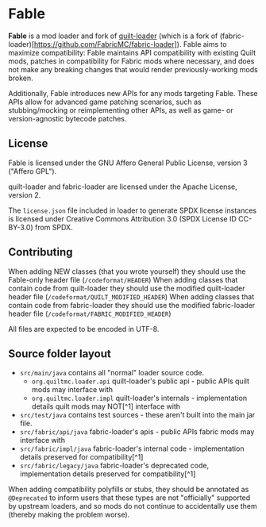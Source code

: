# Fable

**Fable** is a mod loader and fork of [quilt-loader](https://github.com/QuiltMC/quilt-loader) (which is a fork of
(fabric-loader)[https://github.com/FabricMC/fabric-loader]). Fable aims to maximize compatibility: Fable maintains API
compatibility with existing Quilt mods, patches in compatibility for Fabric mods where necessary, and does not make any
breaking changes that would render previously-working mods broken.

Additionally, Fable introduces new APIs for any mods targeting Fable. These APIs allow for advanced game patching
scenarios, such as stubbing/mocking or reimplementing other APIs, as well as game- or version-agnostic bytecode patches.

## License

Fable is licensed under the GNU Affero General Public License, version 3 ("Affero GPL").

quilt-loader and fabric-loader are licensed under the Apache License, version 2. 

The `license.json` file included in loader to generate SPDX license instances is licensed under Creative Commons
Attribution 3.0 (SPDX License ID CC-BY-3.0) from SPDX.

## Contributing

When adding NEW classes (that you wrote yourself) they should use the Fable-only header file (`/codeformat/HEADER`)
When adding classes that contain code from quilt-loader they should use the modified quilt-loader header file
(`/codeformat/QUILT_MODIFIED_HEADER`)
When adding classes that contain code from fabric-loader they should use the modified fabric-loader header file
(`/codeformat/FABRIC_MODIFIED_HEADER`)

All files are expected to be encoded in UTF-8.

## Source folder layout

* `src/main/java` contains all "normal" loader source code.
    * `org.quiltmc.loader.api` quilt-loader's public api - public APIs quilt mods may interface with
    * `org.quiltmc.loader.impl` quilt-loader's internals - implementation details quilt mods may NOT[^1] interface with
* `src/test/java` contains test sources - these aren't built into the main jar file.
* `src/fabric/api/java` fabric-loader's apis - public APIs fabric mods may interface with
* `src/fabric/impl/java` fabric-loader's internal code - implementation details preserved for compatibility[^1]
* `src/fabric/legacy/java` fabric-loader's deprecated code, implementation details preserved for compatibility[^1]

When adding compatibility polyfills or stubs, they should be annotated as `@Deprecated` to inform users that these types
are not "officially" supported by upstream loaders, and so mods do not continue to accidentally use them (thereby making
the problem worse).
